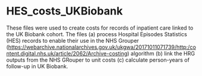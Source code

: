 # HES_costs_UKBiobank

These files were used to create costs for records of inpatient care linked to the UK Biobank cohort. The files (a) process Hospital Episodes Statistics (HES) records to enable their use in the NHS Grouper (https://webarchive.nationalarchives.gov.uk/ukgwa/20171011071739/http:/content.digital.nhs.uk/article/2062/Archive-costing) algorithm (b) link the HRG outputs from the NHS GRouper to unit costs (c) calculate person-years of follow-up in UK Biobank. 
